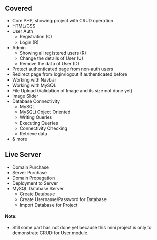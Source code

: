 ## Covered
- Core PHP, showing project with CRUD operation
- HTML/CSS
- User Auth
    - Registration (C)
    - Login (R)
- Admin
    - Showing all registered users (R)
    - Change the details of User (U)
    - Remove the data of User (D)
- Protect authenticated page from non-auth users
- Redirect page from login/logout if authenticated before
- Working with Navbar
- Working with MySQL
- File Upload (Validation of Image and its size not done yet)
- Image Slider 
- Database Connectivity
  - MySQL
  - MySQLi Object Oriented
  - Writing Queries
  - Executing Queries
  - Connectivity Checking
  - Retrieve data
- & more

## Live Server
- Domain Purchase
- Server Purchase
- Domain Propagation
- Deployment to Server
- MySQL Database Server
  - Create Database
  - Create Username/Password for Database
  - Import Database for Project

#### Note:
- Still some part has not done yet because this mini project is only to demonstrate CRUD for User module.
  
